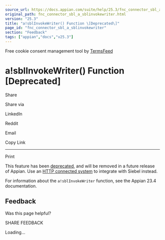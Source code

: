 ```yaml
---
source_url: https://docs.appian.com/suite/help/25.3/fnc_connector_sbl_a_sblinvokewriter.html
original_path: fnc_connector_sbl_a_sblinvokewriter.html
version: "25.3"
title: "a!sblInvokeWriter() Function \[Deprecated\]"
page_id: "fnc_connector_sbl_a_sblinvokewriter"
section: "Feedback"
tags: ["appian","docs","v25.3"]
---
```



Free cookie consent management tool by [TermsFeed](https://www.termsfeed.com/)

# a!sblInvokeWriter() Function \[Deprecated\]

Share

Share via

LinkedIn

Reddit

Email

Copy Link

* * *

Print

This feature has been [deprecated](Deprecated_Features.html), and will be removed in a future release of Appian. Use an [HTTP connected system](http-connected-system.html) to integrate with Siebel instead.

For information about the `a!sblInvokeWriter` function, see the Appian 23.4 documentation.

## Feedback

Was this page helpful?

SHARE FEEDBACK

Loading...